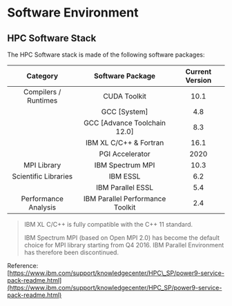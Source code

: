 # Software Environment

## HPC Software Stack

The HPC Software stack is made of the following software packages:

| Category | Software Package | Current Version |
| :---: | :---: | :---: |
| Compilers / Runtimes | CUDA Toolkit | 10.1 |
|  | GCC \[System\] | 4.8 |
|  | GCC \[Advance Toolchain 12.0\] | 8.3 |
|  | IBM XL C/C++ & Fortran | 16.1 |
|  | PGI Accelerator | 2020 |
| MPI Library | IBM Spectrum MPI | 10.3 |
| Scientific Libraries | IBM ESSL | 6.2 |
|  | IBM Parallel ESSL | 5.4 |
| Performance Analysis | IBM Parallel Performance Toolkit | 2.4 |

> IBM XL C/C++ is fully compatible with the C++ 11 standard.
>
> IBM Spectrum MPI \(based on Open MPI 2.0\) has become the default choice for MPI library starting from Q4 2016. IBM Parallel Environment has therefore been discontinued.

Reference: [https://www.ibm.com/support/knowledgecenter/HPC\_SP/power9-service-pack-readme.html](https://www.ibm.com/support/knowledgecenter/HPC_SP/power9-service-pack-readme.html)

